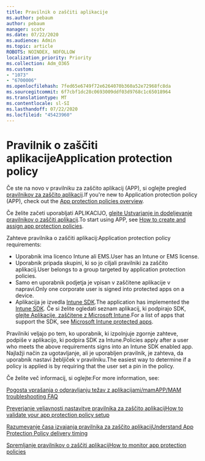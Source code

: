 ```yaml
---
title: Pravilnik o zaščiti aplikacije
ms.author: pebaum
author: pebaum
manager: scotv
ms.date: 07/22/2020
ms.audience: Admin
ms.topic: article
ROBOTS: NOINDEX, NOFOLLOW
localization_priority: Priority
ms.collection: Adm_O365
ms.custom:
- "1073"
- "6700006"
ms.openlocfilehash: 7fed65e6749f72e6264070b360a52e72968fc8da
ms.sourcegitcommit: 6f7cbf1dc28c0693009ddf03d9768c1c65018964
ms.translationtype: MT
ms.contentlocale: sl-SI
ms.lasthandoff: 07/22/2020
ms.locfileid: "45423960"
---
```

# <a name="application-protection-policy"></a><span data-ttu-id="c1013-102">Pravilnik o zaščiti aplikacije</span><span class="sxs-lookup"><span data-stu-id="c1013-102">Application protection policy</span></span>

<span data-ttu-id="c1013-103">Če ste na novo v pravilniku za zaščito aplikacij (APP), si oglejte pregled [pravilnikov za zaščito aplikacij](https://docs.microsoft.com/intune/apps/app-protection-policy).</span><span class="sxs-lookup"><span data-stu-id="c1013-103">If you're new to Application protection policy (APP), check out the [App protection policies overview](https://docs.microsoft.com/intune/apps/app-protection-policy).</span></span>

<span data-ttu-id="c1013-104">Če želite začeti uporabljati APLIKACIJO, [glejte Ustvarjanje in dodeljevanje pravilnikov o zaščiti aplikacij](https://docs.microsoft.com/intune/app-protection-policies).</span><span class="sxs-lookup"><span data-stu-id="c1013-104">To start using APP, see [How to create and assign app protection policies](https://docs.microsoft.com/intune/app-protection-policies).</span></span>

<span data-ttu-id="c1013-105">Zahteve pravilnika o zaščiti aplikacij:</span><span class="sxs-lookup"><span data-stu-id="c1013-105">Application protection policy requirements:</span></span>

- <span data-ttu-id="c1013-106">Uporabnik ima licenco Intune ali EMS.</span><span class="sxs-lookup"><span data-stu-id="c1013-106">User has an Intune or EMS license.</span></span>
- <span data-ttu-id="c1013-107">Uporabnik pripada skupini, ki so jo ciljali pravilniki za zaščito aplikacij.</span><span class="sxs-lookup"><span data-stu-id="c1013-107">User belongs to a group targeted by application protection policies.</span></span>
- <span data-ttu-id="c1013-108">Samo en uporabnik podjetja je vpisan v zaščitene aplikacije v napravi.</span><span class="sxs-lookup"><span data-stu-id="c1013-108">Only one corporate user is signed into protected apps on a device.</span></span>
- <span data-ttu-id="c1013-109">Aplikacija je izvedla [Intune SDK](https://docs.microsoft.com/intune/app-sdk-get-started).</span><span class="sxs-lookup"><span data-stu-id="c1013-109">The application has implemented the [Intune SDK](https://docs.microsoft.com/intune/app-sdk-get-started).</span></span> <span data-ttu-id="c1013-110">Če si želite ogledati seznam aplikacij, ki podpirajo SDK, [glejte Aplikacije, zaščitene z Microsoft Intune](https://docs.microsoft.com/intune/apps-supported-intune-apps).</span><span class="sxs-lookup"><span data-stu-id="c1013-110">For a list of apps that support the SDK, see [Microsoft Intune protected apps](https://docs.microsoft.com/intune/apps-supported-intune-apps).</span></span>

<span data-ttu-id="c1013-111">Pravilniki veljajo po tem, ko uporabnik, ki izpolnjuje zgornje zahteve, podpiše v aplikacijo, ki podpira SDK za Intune.</span><span class="sxs-lookup"><span data-stu-id="c1013-111">Policies apply after a user who meets the above requirements signs into an Intune SDK enabled app.</span></span> <span data-ttu-id="c1013-112">Najlažji način za ugotavljanje, ali je uporabljen pravilnik, je zahteva, da uporabnik nastavi žebljiček v pravilniku.</span><span class="sxs-lookup"><span data-stu-id="c1013-112">The easiest way to determine if a policy is applied is by requiring that the user set a pin in the policy.</span></span> 

<span data-ttu-id="c1013-113">Če želite več informacij, si oglejte:</span><span class="sxs-lookup"><span data-stu-id="c1013-113">For more information, see:</span></span>

[<span data-ttu-id="c1013-114">Pogosta vprašanja o odpravljanju težav z aplikacijami/mam</span><span class="sxs-lookup"><span data-stu-id="c1013-114">APP/MAM troubleshooting FAQ</span></span>](https://docs.microsoft.com/intune/apps/troubleshoot-mam)  

[<span data-ttu-id="c1013-115">Preverjanje veljavnosti nastavitve pravilnika za zaščito aplikacij</span><span class="sxs-lookup"><span data-stu-id="c1013-115">How to validate your app protection policy setup</span></span>](https://docs.microsoft.com/intune/app-protection-policies-validate)

[<span data-ttu-id="c1013-116">Razumevanje časa izvajanja pravilnika za zaščito aplikacij</span><span class="sxs-lookup"><span data-stu-id="c1013-116">Understand App Protection Policy delivery timing</span></span>](https://docs.microsoft.com/intune/app-protection-policy-delivery)  

[<span data-ttu-id="c1013-117">Spremljanje pravilnikov o zaščiti aplikacij</span><span class="sxs-lookup"><span data-stu-id="c1013-117">How to monitor app protection policies</span></span>](https://docs.microsoft.com/intune/app-protection-policies-monitor)